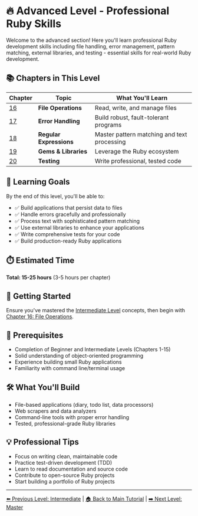 # 🔥 Advanced Level - Professional Ruby Skills

Welcome to the advanced section! Here you'll learn professional Ruby development skills including file handling, error management, pattern matching, external libraries, and testing - essential skills for real-world Ruby development.

## 📚 Chapters in This Level

| Chapter | Topic | What You'll Learn |
|---------|-------|------------------|
| [16](./16-file-operations.md) | **File Operations** | Read, write, and manage files |
| [17](./17-error-handling.md) | **Error Handling** | Build robust, fault-tolerant programs |
| [18](./18-regex.md) | **Regular Expressions** | Master pattern matching and text processing |
| [19](./19-gems.md) | **Gems & Libraries** | Leverage the Ruby ecosystem |
| [20](./20-testing.md) | **Testing** | Write professional, tested code |

## 🎯 Learning Goals

By the end of this level, you'll be able to:
- ✅ Build applications that persist data to files
- ✅ Handle errors gracefully and professionally
- ✅ Process text with sophisticated pattern matching
- ✅ Use external libraries to enhance your applications
- ✅ Write comprehensive tests for your code
- ✅ Build production-ready Ruby applications

## ⏱️ Estimated Time
**Total: 15-25 hours** (3-5 hours per chapter)

## 🚀 Getting Started
Ensure you've mastered the [Intermediate Level](../02-intermediate/README.md) concepts, then begin with [Chapter 16: File Operations](./16-file-operations.md).

## 📖 Prerequisites
- Completion of Beginner and Intermediate Levels (Chapters 1-15)
- Solid understanding of object-oriented programming
- Experience building small Ruby applications
- Familiarity with command line/terminal usage

## 🛠️ What You'll Build
- File-based applications (diary, todo list, data processors)
- Web scrapers and data analyzers
- Command-line tools with proper error handling
- Tested, professional-grade Ruby libraries

## 💡 Professional Tips
- Focus on writing clean, maintainable code
- Practice test-driven development (TDD)
- Learn to read documentation and source code
- Contribute to open-source Ruby projects
- Start building a portfolio of Ruby projects

---
[⬅️ Previous Level: Intermediate](../02-intermediate/README.md) | [🏠 Back to Main Tutorial](../README.md) | [➡️ Next Level: Master](../04-master/README.md)
